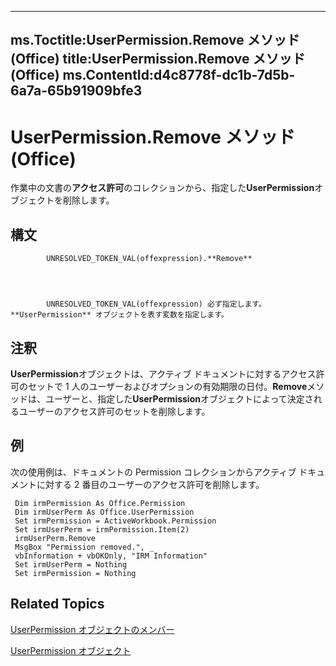 

---
ms.Toctitle:UserPermission.Remove メソッド (Office)
title:UserPermission.Remove メソッド (Office)
ms.ContentId:d4c8778f-dc1b-7d5b-6a7a-65b91909bfe3
---
# UserPermission.Remove メソッド (Office)




作業中の文書の**アクセス許可**のコレクションから、指定した**UserPermission**オブジェクトを削除します。

## 構文

            UNRESOLVED_TOKEN_VAL(offexpression).**Remove**




            UNRESOLVED_TOKEN_VAL(offexpression) 必ず指定します。**UserPermission** オブジェクトを表す変数を指定します。



## 注釈
**UserPermission**オブジェクトは、アクティブ ドキュメントに対するアクセス許可のセットで 1 人のユーザーおよびオプションの有効期限の日付。**Remove**メソッドは、ユーザーと、指定した**UserPermission**オブジェクトによって決定されるユーザーのアクセス許可のセットを削除します。



## 例
次の使用例は、ドキュメントの Permission コレクションからアクティブ ドキュメントに対する 2 番目のユーザーのアクセス許可を削除します。

```vba
 Dim irmPermission As Office.Permission 
 Dim irmUserPerm As Office.UserPermission 
 Set irmPermission = ActiveWorkbook.Permission 
 Set irmUserPerm = irmPermission.Item(2) 
 irmUserPerm.Remove 
 MsgBox "Permission removed.", _ 
 vbInformation + vbOKOnly, "IRM Information" 
 Set irmUserPerm = Nothing 
 Set irmPermission = Nothing 

```




## Related Topics

[UserPermission オブジェクトのメンバー](b9fdae9a-719b-9e1d-42aa-7553de91f9d1.md)

[UserPermission オブジェクト](24378204-2fdd-47ba-2080-fbc409955325.md)




